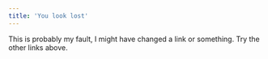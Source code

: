 ```yaml
---
title: 'You look lost'
---
```


This is probably my fault, I might have changed a link or something.
Try the other links above.
